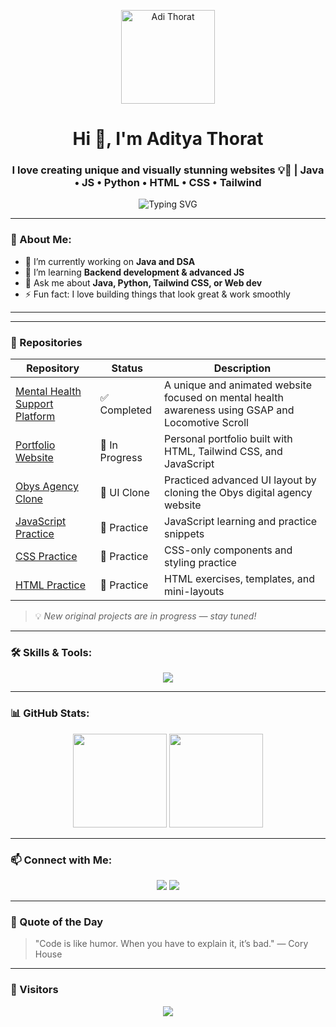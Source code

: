 <p align="center">
  <img src="https://github.com/AdiThorat-eth.png" width="150" alt="Adi Thorat" />
</p>


<h1 align="center">Hi 👋, I'm Aditya Thorat</h1>
<h3 align="center">I love creating unique and visually stunning websites 💡🎨 | Java • JS • Python • HTML • CSS • Tailwind</h3>

<p align="center">
  <img src="https://readme-typing-svg.herokuapp.com?font=Fira+Code&size=22&pause=1000&center=true&vCenter=true&width=435&lines=Passionate+Coder+%F0%9F%92%BB;Lifelong+Learner+%F0%9F%93%9A;Loves+clean+code+and+coffee+%E2%98%95%EF%B8%8F" alt="Typing SVG" />
</p>

---

### 💫 About Me:
- 🔭 I’m currently working on **Java and DSA**
- 🌱 I’m learning **Backend development & advanced JS**
- 💬 Ask me about **Java, Python, Tailwind CSS, or Web dev**
- ⚡ Fun fact: I love building things that look great & work smoothly

---

---

### 📁 Repositories

| Repository | Status | Description |
|------------|--------|-------------|
| [Mental Health Support Platform](https://github.com/AdiThorat-eth/Mega-project---Mental-Health-Support-Platform) | ✅ Completed | A unique and animated website focused on mental health awareness using GSAP and Locomotive Scroll |
| [Portfolio Website](https://github.com/AdiThorat-eth/portfolio) | 🚧 In Progress | Personal portfolio built with HTML, Tailwind CSS, and JavaScript |
| [Obys Agency Clone](https://github.com/AdiThorat-eth/Cloned-a-website---Obys-Agency-) | 🎨 UI Clone | Practiced advanced UI layout by cloning the Obys digital agency website |
| [JavaScript Practice](https://github.com/AdiThorat-eth/JavaScript) | 📘 Practice | JavaScript learning and practice snippets |
| [CSS Practice](https://github.com/AdiThorat-eth/CSS) | 📘 Practice | CSS-only components and styling practice |
| [HTML Practice](https://github.com/AdiThorat-eth/HTML) | 📘 Practice | HTML exercises, templates, and mini-layouts |

> 💡 *New original projects are in progress — stay tuned!*

---

### 🛠️ Skills & Tools:
<p align="center">
  <img src="https://skillicons.dev/icons?i=java,js,html,css,tailwind,python,c,git,vscode" />
</p>

---

### 📊 GitHub Stats:
<p align="center">
  <img src="https://github-readme-stats.vercel.app/api?username=AdiThorat-eth&show_icons=true&theme=radical" height="150"/>
  <img src="https://github-readme-stats.vercel.app/api/top-langs/?username=AdiThorat-eth&layout=compact&theme=radical" height="150"/>
</p>

---

### 📫 Connect with Me:
<p align="center">
  <a href="mailto:a.workspace.00@gmail.com"><img src="https://img.shields.io/badge/Gmail-D14836?style=flat&logo=gmail&logoColor=white"/></a>
  <a href="https://www.linkedin.com/in/aditya-thorat"><img src="https://img.shields.io/badge/LinkedIn-blue?style=flat&logo=linkedin&logoColor=white"/></a>
</p>

---

### 📌 Quote of the Day
> "Code is like humor. When you have to explain it, it’s bad." — Cory House

---

### 📍 Visitors
<p align="center">
  <img src="https://komarev.com/ghpvc/?username=AdiThorat-eth&label=Profile%20views&color=0e75b6&style=flat" />
</p>
